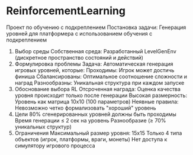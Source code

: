 # ReinforcementLearning
Проект по обучению с подкреплением
Постановка задачи: Генерация уровней для платформера с использованием обучения с подкреплением
1. Выбор среды
  Собственная среда: Разработанный LevelGenEnv (дискретное пространство состояний и действий)
2. Формулировка проблемы
  Задача: Автоматическая генерация игровых уровней, которые:
    Проходимы: Игрок может достичь финиша
    Сбалансированы: Оптимальное соотношение сложности и наград
    Разнообразны: Уникальная структура при каждом запуске
3. Обоснование выбора RL
   Отсроченная награда: Оценка качества уровня происходит только после генерации
   Высокая размерность: Уровень как матрица 10x10 (100 параметров)
   Неявные правила: Невозможно четко формализовать "хороший" уровень
4. Цели
   80% сгенерированных уровней должны быть проходимы
   Время генерации ≤ 2 сек на уровень
   Разнообразие (≥ 70% уникальных структур)
5. Ограничения
   Максимальный размер уровня: 15x15
   Только 4 типа объектов (игрок, платформы, враги, монеты)
   Нет доступа к симулятору игрового процесса
